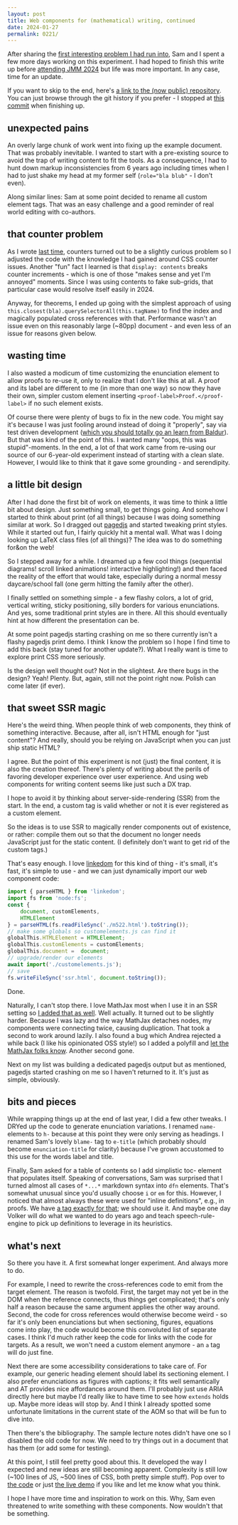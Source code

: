 ```yaml
---
layout: post
title: Web components for (mathematical) writing, continued
date: 2024-01-27
permalink: 0221/
---
```


After sharing the [first interesting problem I had run into](./0220/), Sam and I spent a few more days working on this experiment. I had hoped to finish this write up before [attending JMM 2024](https://www.jointmathematicsmeetings.org/meetings/national/jmm2024/2300_program_thursday.html#2300:AMSCOEPAN) but life was more important. In any case, time for an update.

If you want to skip to the end, here's [a link to the (now public) repository](https://github.com/pkra/laml-wc/). You can just browse through the git history if you prefer - I stopped at [this commit](https://github.com/pkra/laml-wc/commits/main/?before=52c8ee52dacc396b208492bcd947f406e4866935+35) when finishing up.

## unexpected pains

An overly large chunk of work went into fixing up the example document. That was probably inevitable. I wanted to start with a pre-existing source to avoid the trap of writing content to fit the tools. As a consequence, I had to hunt down markup inconsistencies from 6 years ago including times when I had to just shake my head at my former self (`role="bla blub"` - I don't even).

Along similar lines: Sam at some point decided to rename all custom element tags. That was an easy challenge and a good reminder of real world editing with co-authors.

## that counter problem

As I wrote [last time](./0220/), counters turned out to be a slightly curious problem so I adjusted the code with the knowledge I had gained around CSS counter issues. Another "fun" fact I learned is that `display: contents` breaks counter increments - which is one of those "makes sense and yet I'm annoyed" moments. Since I was using contents to fake sub-grids, that particular case would resolve itself easily in 2024.

Anyway, for theorems, I ended up going with the simplest approach of using `this.closest(bla).querySelectorAll(this.tagName)` to find the index and magically populated cross references with that. Performance wasn't an issue even on this reasonably large (~80pp) document - and even less of an issue for reasons given below.

## wasting time

I also wasted a modicum of time customizing the enunciation element to allow proofs to re-use it, only to realize that I don't like this at all. A proof and its label are different to me (in more than one way) so now they have their own, simpler custom element inserting `<proof-label>Proof.</proof-label>` if no such element exists.

Of course there were plenty of bugs to fix in the new code. You might say it's because I was just fooling around instead of doing it "properly", say via test driven development ([which you should totally go an learn from Baldur](https://www.baldurbjarnason.com/courses/uncluttered/)). But that was kind of the point of this. I wanted many "oops, this was stupid"-moments. In the end, a lot of that work came from re-using our source of our 6-year-old experiment instead of starting with a clean slate. However, I would like to think that it gave some grounding - and serendipity.

## a little bit design

After I had done the first bit of work on elements, it was time to think a little bit about design. Just something small, to get things going. And somehow I started to think about print (of all things) because I was doing something similar at work. So I dragged out [pagedjs](https://pagedjs.org/) and started tweaking print styles. While it started out fun, I fairly quickly hit a mental wall. What was I doing looking up LaTeX class files (of all things)? The idea was to do something for&on the web! 

So I stepped away for a while. I dreamed up a few cool things (sequential diagrams! scroll linked animations! interactive highlighting!) and then faced the reality of the effort that would take, especially during a normal messy daycare/school fall (one germ hitting the family after the other).

I finally settled on something simple - a few flashy colors, a lot of grid, vertical writing, sticky positioning, silly borders for various enunciations. And yes, some traditional print styles are in there. All this should eventually hint at how different the presentation can be.

At some point pagedjs starting crashing on me so there currently isn't a flashy pagedjs print demo. I think I know the problem so I hope I find time to add this back (stay tuned for another update?). What I really want is time to explore print CSS more seriously.

Is the design well thought out? Not in the slightest. Are there bugs in the design? Yeah! Plenty. But, again, still not the point right now. Polish can come later (if ever).

## that sweet SSR magic

Here's the weird thing. When people think of web components, they think of something interactive. Because, after all, isn't HTML enough for "just content"? And really, should you be relying on JavaScript when you can just ship static HTML?

I agree. But the point of this experiment is not (just) the final content, it is also the creation thereof. There's plenty of writing about the perils of favoring developer experience over user experience. And using web components for writing content seems like just such a DX trap. 

I hope to avoid it by thinking about server-side-rendering (SSR) from the start. In the end, a custom tag is valid whether or not it is ever registered as a custom element.

So the ideas is to use SSR to magically render components out of existence, or rather: compile them out so that the document no longer needs JavaScript just for the static content. (I definitely don't want to get rid of the custom tags.)

That's easy enough. I love [linkedom](https://github.com/WebReflection/linkedom) for this kind of thing - it's small, it's  fast, it's simple to use - and we can just dynamically import our web component code:

```js
import { parseHTML } from 'linkedom';
import fs from 'node:fs';
const {
    document, customElements,
    HTMLElement
} = parseHTML(fs.readFileSync('./m522.html').toString());
// make some globals so customelements.js can find it
globalThis.HTMLElement = HTMLElement;
globalThis.customElements = customElements;
globalThis.document =  document;
// upgrade/render our elements
await import('./customelements.js');
// save
fs.writeFileSync('ssr.html', document.toString());
```

Done. 

Naturally, I can't stop there. I love MathJax most when I use it in an SSR setting so [I added that as well](https://github.com/pkra/laml-wc/blob/52c8ee52dacc396b208492bcd947f406e4866935/mj.js). Well actually. It turned out to be slightly harder. Because I was lazy and the way MathJax detaches nodes, my components were connecting twice, causing duplication. That took a second to work around lazily. I also found a bug which Andrea rejected a while back (I like his opinionated OSS style!) so I added a polyfill and [let the MathJax folks know](https://github.com/mathjax/MathJax/issues/3134). Another second gone.

Next on my list was building a dedicated pagedjs output but as mentioned, pagedjs started crashing on me so I haven't returned to it. It's just as simple, obviously.

## bits and pieces

While wrapping things up at the end of last year, I did a few other tweaks. I DRYed up the code to generate enunciation variations. I renamed `name-` elements to `h-` because at this point they were only serving as headings. I renamed Sam's lovely `blame-` tag to `e-title` (which probably should become `enunciation-title` for clarity) because I've grown accustomed to this use for the words label and title. 

Finally, Sam asked for a table of contents so I add simplistic toc- element that populates itself. Speaking of conversations, Sam was surprised that I turned almost all cases of `*...*` markdown syntax into `dfn` elements. That's somewhat unusual since you'd usually choose `i` or `em` for this. However, I noticed that almost always these were used for "inline definitions", e.g., in proofs. We have [a tag exactly for that](https://developer.mozilla.org/en-US/docs/Web/HTML/Element/dfn); we should use it. And maybe one day Volker will do what we wanted to do years ago and teach speech-rule-engine to pick up definitions to leverage in its heuristics.

## what's next

So there you have it. A first somewhat longer experiment. And always more to do.

For example, I need to rewrite the cross-references code to emit from the target element. The reason is twofold. First, the target may not yet be in the DOM when the reference connects, thus things get complicated; that's only half a reason because the same argument applies the other way around.  Second, the code for cross references would otherwise become weird - so far it's only been enunciations but when sectioning, figures, equations come into play, the code would become this convoluted list of separate cases.  I think I'd much rather keep the code for links with the code for targets. As a result, we won't need a custom element anymore - an `a` tag will do just fine.

Next there are some accessibility considerations to take care of. For example, our generic heading element should label its sectioning element. I also prefer enunciations as figures with captions; it fits well semantically and AT provides nice affordances around them. I'll probably just use ARIA directly here but maybe I'd really like to have time to see how `extends` holds up. Maybe more ideas will stop by. And I think I already spotted some unfortunate limitations in the current state of the AOM so that will be fun to dive into.

Then there's the bibliography. The sample lecture notes didn't have one so I disabled the old code for now. We need to try things out in a document that has them (or add some for testing). 

At this point, I still feel pretty good about this. It developed the way I expected and new ideas are still becoming apparent. Complexity is still low (~100 lines of JS, ~500 lines of CSS, both pretty simple stuff). Pop over to [the code](https://github.com/pkra/laml-wc/commits/main/?before=52c8ee52dacc396b208492bcd947f406e4866935+35) or just [the live demo](https://pkra.github.io/laml-wc/) if you like and let me know what you think.

I hope I have more time and inspiration to work on this. Why, Sam even threatened to write something with these components. Now wouldn't that be something.
